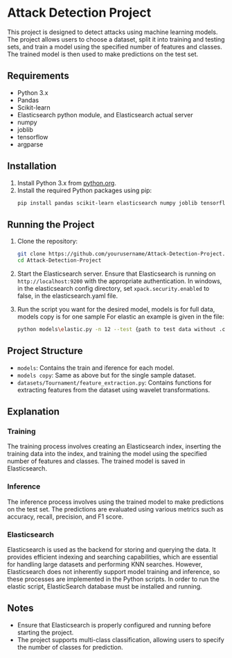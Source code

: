 # Attack Detection Project

This project is designed to detect attacks using machine learning models. The project allows users to choose a dataset, split it into training and testing sets, and train a model using the specified number of features and classes. The trained model is then used to make predictions on the test set.

## Requirements

- Python 3.x
- Pandas
- Scikit-learn
- Elasticsearch python module, and Elasticsearch actual server
- numpy
- joblib
- tensorflow
- argparse

## Installation

1. Install Python 3.x from [python.org](https://www.python.org/).
2. Install the required Python packages using pip:
    ```bash
    pip install pandas scikit-learn elasticsearch numpy joblib tensorflow argparse
    ```

## Running the Project

1. Clone the repository:
    ```bash
    git clone https://github.com/yourusername/Attack-Detection-Project.git
    cd Attack-Detection-Project
    ```

2. Start the Elasticsearch server. Ensure that Elasticsearch is running on `http://localhost:9200` with the appropriate authentication.
    In windows, in the elasticsearch config directory, set `xpack.security.enabled` to false, in the elasticsearch.yaml file.

3. Run the script you want for the desired model, models is for full data, models copy is for one sample
    For elastic an example is given in the file:
    ```bash
    python models\elastic.py -n 12 --test {path to test data without .csv} --train {path to train data without .csv} --metric {OPTIONAL - The distance function, default is l2_norm}
    ```



## Project Structure
- `models`: Contains the train and iference for each model.
- `models copy`: Same as above but for the single sample dataset.
- `datasets/Tournament/feature_extraction.py`: Contains functions for extracting features from the dataset using wavelet transformations.

## Explanation

### Training

The training process involves creating an Elasticsearch index, inserting the training data into the index, and training the model using the specified number of features and classes. The trained model is saved in Elasticsearch.

### Inference

The inference process involves using the trained model to make predictions on the test set. The predictions are evaluated using various metrics such as accuracy, recall, precision, and F1 score.

### Elasticsearch

Elasticsearch is used as the backend for storing and querying the data. It provides efficient indexing and searching capabilities, which are essential for handling large datasets and performing KNN searches. However, Elasticsearch does not inherently support model training and inference, so these processes are implemented in the Python scripts.
In order to run the elastic script, ElasticSearch database must be installed and running.

## Notes

- Ensure that Elasticsearch is properly configured and running before starting the project.
- The project supports multi-class classification, allowing users to specify the number of classes for prediction.


